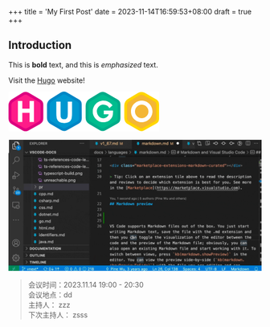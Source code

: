 +++
title = 'My First Post'
date = 2023-11-14T16:59:53+08:00
draft = true
+++

## Introduction

This is **bold** text, and this is *emphasized* text.

Visit the [Hugo](https://gohugo.io) website!


 ![img.png](img.png)
 

![img_1.png](img_1.png)


> 会议时间：2023.11.14  19:00 - 20:30  
> 会议地点：dd  
> 主持人： zzz  
> 下次主持人： zsss   
> 